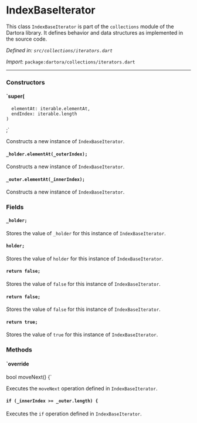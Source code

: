 # IndexBaseIterator

This class `IndexBaseIterator` is part of the `collections` module of the Dartora library. It defines behavior and data structures as implemented in the source code.

_Defined in: `src/collections/iterators.dart`_

_Import_: `package:dartora/collections/iterators.dart`


---


### Constructors

#### `super(
      elementAt: iterable.elementAt,
      endIndex: iterable.length
    )
  ;`

Constructs a new instance of `IndexBaseIterator`.



#### `_holder.elementAt(_outerIndex);`

Constructs a new instance of `IndexBaseIterator`.



#### `_outer.elementAt(_innerIndex);`

Constructs a new instance of `IndexBaseIterator`.



### Fields

#### `_holder;`

Stores the value of `_holder` for this instance of `IndexBaseIterator`.



#### `holder;`

Stores the value of `holder` for this instance of `IndexBaseIterator`.



#### `return false;`

Stores the value of `false` for this instance of `IndexBaseIterator`.



#### `return false;`

Stores the value of `false` for this instance of `IndexBaseIterator`.



#### `return true;`

Stores the value of `true` for this instance of `IndexBaseIterator`.





### Methods

#### `override
  bool moveNext() {`

Executes the `moveNext` operation defined in `IndexBaseIterator`.



#### `if (_innerIndex >= _outer.length) {`

Executes the `if` operation defined in `IndexBaseIterator`.


